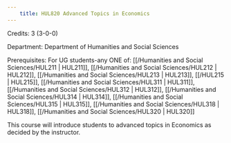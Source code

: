 ```yaml
---
    title: HUL820 Advanced Topics in Economics
---
```

Credits: 3 (3-0-0)

Department: Department of Humanities and Social Sciences

Prerequisites: For UG students-any ONE of: [[/Humanities and Social Sciences/HUL211 | HUL211]], [[/Humanities and Social Sciences/HUL212 | HUL212]], [[/Humanities and Social Sciences/HUL213 | HUL213]], [[/HUL215 | HUL215]], [[/Humanities and Social Sciences/HUL311 | HUL311]], [[/Humanities and Social Sciences/HUL312 | HUL312]], [[/Humanities and Social Sciences/HUL314 | HUL314]], [[/Humanities and Social Sciences/HUL315 | HUL315]], [[/Humanities and Social Sciences/HUL318 | HUL318]], [[/Humanities and Social Sciences/HUL320 | HUL320]]

This course will introduce students to advanced topics in Economics as decided by the instructor.